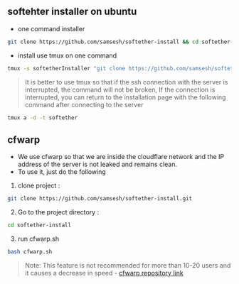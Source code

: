 ## softehter installer on ubuntu

- one command installer
``` bash
git clone https://github.com/samsesh/softether-install && cd softether-install &&  sh install.sh
```
- install use tmux on one command 
``` bash
tmux -s softetherInstaller "git clone https://github.com/samsesh/softether-install && cd softether-install &&  sh install.sh"
```
>  It is better to use tmux so that if the ssh connection with the server is interrupted, the command will not be broken, If the connection is interrupted, you can return to the installation page with the following command after connecting to the server
```bash
tmux a -d -t softether
```
## cfwarp
- We use cfwarp so that we are inside the cloudflare network and the IP address of the server is not leaked and remains clean.
- To use it, just do the following
1. clone project :
``` bash 
git clone https://github.com/samsesh/softether-install.git
```
2. Go to the project directory :
``` bash 
cd softether-install
```
3. run cfwarp.sh 
``` bash
bash cfwarp.sh 
```
> Note: This feature is not recommended for more than 10-20 users and it causes a decrease in speed - [cfwarp repository link](https://gitlab.com/rwkgyg/CFwarp/)
